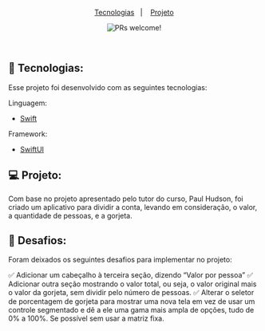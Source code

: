 <p align="center">
  <a href="#-tecnologias">Tecnologias</a>&nbsp;&nbsp;&nbsp;|&nbsp;&nbsp;&nbsp;
  <a href="#-projeto">Projeto</a>
</p>

<p align="center">
 <img src="https://img.shields.io/static/v1?label=PRs&message=welcome&color=49AA26&labelColor=000000" alt="PRs welcome!" />
</p>

<br>






## 🚀 Tecnologias:

Esse projeto foi desenvolvido com as seguintes tecnologias:

Linguagem:

- [Swift](https://www.swift.org/)

Framework:

- [SwiftUI](https://swiftuidocs.com/)


## 💻 Projeto:

<p align="left">
Com base no projeto apresentado pelo tutor do curso, Paul Hudson, foi criado um aplicativo para dividir a conta, levando em consideração, o valor, a quantidade de pessoas, e a gorjeta. 
</p>


## 👊 Desafios:

<p align="left">
Foram deixados os seguintes desafios para implementar no projeto:
</p>


✅ Adicionar um cabeçalho à terceira seção, dizendo “Valor por pessoa”
✅ Adicionar outra seção mostrando o valor total, ou seja, o valor original mais o valor da gorjeta, sem dividir pelo número de pessoas.
✅ Alterar o seletor de porcentagem de gorjeta para mostrar uma nova tela em vez de usar um controle segmentado e dê a ele uma gama mais ampla de opções, tudo de 0% a 100%. Se possível sem usar a matriz fixa.

